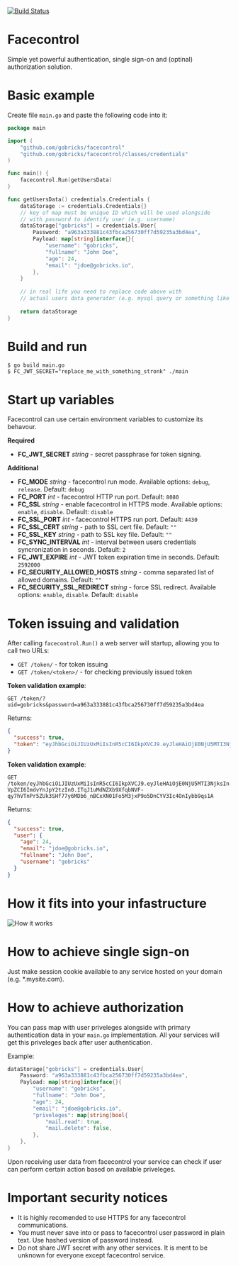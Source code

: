 [![Build Status](https://travis-ci.org/gobricks/facecontrol.svg?branch=master)](https://travis-ci.org/gobricks/facecontrol)

# Facecontrol

Simple yet powerful authentication, single sign-on and (optinal) authorization solution.

# Basic example

Create file `main.go` and paste the following code into it:

``` go
package main

import (
    "github.com/gobricks/facecontrol"
    "github.com/gobricks/facecontrol/classes/credentials"
)

func main() {
    facecontrol.Run(getUsersData)
}

func getUsersData() credentials.Credentials {
    dataStorage := credentials.Credentials{}
    // key of map must be unique ID which will be used alongside
    // with password to identify user (e.g. username)
    dataStorage["gobricks"] = credentials.User{
        Password: "a963a333881c43fbca256730ff7d59235a3bd4ea",
        Payload: map[string]interface{}{
            "username": "gobricks",
            "fullname": "John Doe",
            "age": 24,
            "email": "jdoe@gobricks.io",
        },
    }
    
    // in real life you need to replace code above with
    // actual users data generator (e.g. mysql query or something like this)
    
    return dataStorage
}
```

# Build and run

```
$ go build main.go
$ FC_JWT_SECRET="replace_me_with_something_stronk" ./main
```

# Start up variables

Facecontrol can use certain environment variables to customize its behavour.

**Required**

* **FC_JWT_SECRET** _string_ - secret passphrase for token signing.

**Additional**

* **FC_MODE** _string_ - facecontrol run mode. Available options: `debug`, `release`. Default: `debug`
* **FC_PORT** _int_ - facecontrol HTTP run port. Default: `8080`
* **FC_SSL** _string_ - enable facecontrol in HTTPS mode. Available options: `enable`, `disable`. Default: `disable`
* **FC_SSL_PORT** _int_ - facecontrol HTTPS run port. Default: `4430`
* **FC_SSL_CERT** _string_ - path to SSL cert file. Default: `""`
* **FC_SSL_KEY** _string_ - path to SSL key file. Default: `""`
* **FC_SYNC_INTERVAL** _int_ - interval between users credentials syncronization in seconds. Default: `2`
* **FC_JWT_EXPIRE** _int_ - JWT token expiration time in seconds. Default: `2592000`
* **FC_SECURITY_ALLOWED_HOSTS** _string_ - comma separated list of allowed domains. Default: `""`
* **FC_SECURITY_SSL_REDIRECT** _string_ - force SSL redirect. Available options: `enable`, `disable`. Default: `disable`

# Token issuing and validation

After calling ```facecontrol.Run()``` a web server will startup, allowing you to call two URLs:
* ```GET /token/``` - for token issuing
* ```GET /token/<token>/``` - for checking previously issued token

**Token validation example**:

```GET /token/?uid=gobricks&password=a963a333881c43fbca256730ff7d59235a3bd4ea```

Returns:

``` json
{
  "success": true,
  "token": "eyJhbGciOiJIUzUxMiIsInR5cCI6IkpXVCJ9.eyJleHAiOjE0NjU5MTI3NjksInVpZCI6ImdvYnJpY2tzIn0.ITqJ1uMdNZXb9XfqbNVF-qy7hVTnPr5ZUk3SHf77y6MDb6_nBCxXN01Fo5M3jxP9o5DnCYV3Ic4OnIybb9qs1A"
}
```

**Token validation example**:

```GET /token/eyJhbGciOiJIUzUxMiIsInR5cCI6IkpXVCJ9.eyJleHAiOjE0NjU5MTI3NjksInVpZCI6ImdvYnJpY2tzIn0.ITqJ1uMdNZXb9XfqbNVF-qy7hVTnPr5ZUk3SHf77y6MDb6_nBCxXN01Fo5M3jxP9o5DnCYV3Ic4OnIybb9qs1A```

Returns:

``` json
{
  "success": true,
  "user": {
    "age": 24,
    "email": "jdoe@gobricks.io",
    "fullname": "John Doe",
    "username": "gobricks"
  }
}
```

# How it fits into your infastructure
![How it works](http://i.imgur.com/Cn2ImqX.jpg)

# How to achieve single sign-on

Just make session cookie available to any service hosted on your domain (e.g. *.mysite.com).

# How to achieve authorization

You can pass map with user priveleges alongside with primary authentication data in your ```main.go``` implementation. All your services will get this priveleges back after user authentication.

Example:

``` go
dataStorage["gobricks"] = credentials.User{
    Password: "a963a333881c43fbca256730ff7d59235a3bd4ea",
    Payload: map[string]interface{}{
        "username": "gobricks",
        "fullname": "John Doe",
        "age": 24,
        "email": "jdoe@gobricks.io",
        "priveleges": map[string]bool{
            "mail.read": true,
            "mail.delete": false,
        },
    },
}
```

Upon receiving user data from facecontrol your service can check if user can perform certain action based on available priveleges. 

# Important security notices

* It is highly recomended to use HTTPS for any facecontrol communications.
* You must never save into or pass to facecontrol user password in plain text. Use hashed version of password instead.
* Do not share JWT secret with any other services. It is ment to be unknown for everyone except facecontrol service.


